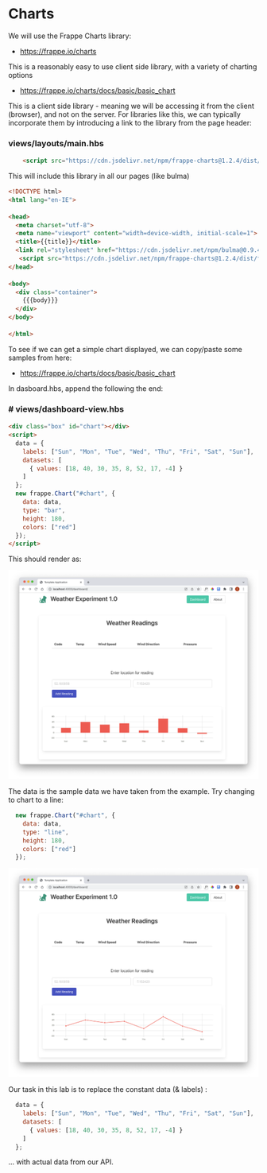 # Charts

We will use the Frappe Charts library:

- <https://frappe.io/charts>

This is a reasonably easy to use client side library, with a variety of charting options

- <https://frappe.io/charts/docs/basic/basic_chart>

This is a client side library - meaning we will be accessing it from the client (browser), and not on the server. For libraries like this, we can typically incorporate them by introducing a link to the library from the page header:

### views/layouts/main.hbs

~~~html
    <script src="https://cdn.jsdelivr.net/npm/frappe-charts@1.2.4/dist/frappe-charts.min.iife.js"></script>
~~~

This will include this library in all our pages (like bulma)

~~~html
<!DOCTYPE html>
<html lang="en-IE">

<head>
  <meta charset="utf-8">
  <meta name="viewport" content="width=device-width, initial-scale=1">
  <title>{{title}}</title>
  <link rel="stylesheet" href="https://cdn.jsdelivr.net/npm/bulma@0.9.4/css/bulma.min.css">
   <script src="https://cdn.jsdelivr.net/npm/frappe-charts@1.2.4/dist/frappe-charts.min.iife.js"></script>
</head>

<body>
  <div class="container">
    {{{body}}}
  </div>
</body>

</html>
~~~

To see if we can get a simple chart displayed, we can copy/paste some samples from here:

- <https://frappe.io/charts/docs/basic/basic_chart>

In dasboard.hbs, append the following the end:

### # views/dashboard-view.hbs

~~~html
<div class="box" id="chart"></div>
<script>
  data = {
    labels: ["Sun", "Mon", "Tue", "Wed", "Thu", "Fri", "Sat", "Sun"],
    datasets: [
      { values: [18, 40, 30, 35, 8, 52, 17, -4] }
    ]
  };
  new frappe.Chart("#chart", {
    data: data,
    type: "bar",
    height: 180,
    colors: ["red"]
  });
</script>
~~~

This should render as:

![](img/02.png)

The data is the sample data we have taken from the example. Try changing to chart to a line:

~~~javascript
  new frappe.Chart("#chart", {
    data: data,
    type: "line",
    height: 180,
    colors: ["red"]
  });
~~~



![](img/03.png)

Our task in this lab is to replace the constant data (& labels) :

~~~javascript
  data = {
    labels: ["Sun", "Mon", "Tue", "Wed", "Thu", "Fri", "Sat", "Sun"],
    datasets: [
      { values: [18, 40, 30, 35, 8, 52, 17, -4] }
    ]
  };
~~~

... with actual data from our API.



